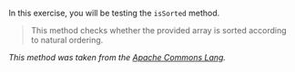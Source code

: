 In this exercise, you will be testing the `isSorted` method.

> This method checks whether the provided array is sorted according to natural ordering.

*This method was taken from the [Apache Commons Lang](https://github.com/apache/commons-lang/blob/d2687419c6973572d1621afc1b8546f5262769c3/src/main/java/org/apache/commons/lang3/ArrayUtils.java#L3564).*
